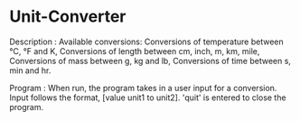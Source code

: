 # Unit-Converter
Description :
Available conversions:
  Conversions of temperature between °C, °F and K,
  Conversions of length between cm, inch, m, km, mile,
  Conversions of mass between g, kg and lb,
  Conversions of time between s, min and hr.

Program : 
When run, the program takes in a user input for a conversion.
Input follows the format, [value unit1 to unit2].
'quit' is entered to close the program.

